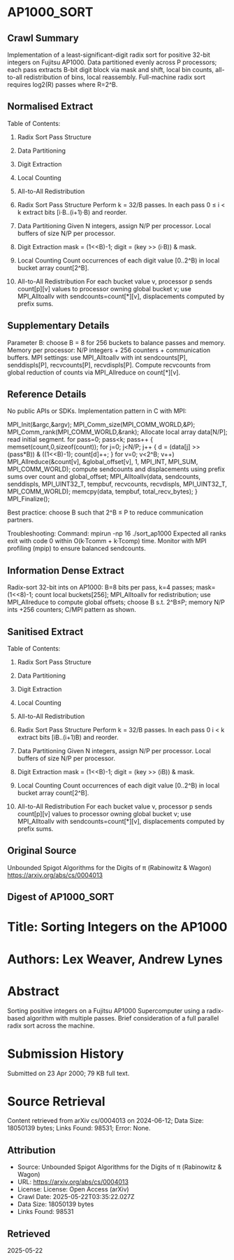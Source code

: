 # AP1000_SORT

## Crawl Summary
Implementation of a least-significant-digit radix sort for positive 32-bit integers on Fujitsu AP1000. Data partitioned evenly across P processors; each pass extracts B-bit digit block via mask and shift, local bin counts, all-to-all redistribution of bins, local reassembly. Full-machine radix sort requires log2(R) passes where R=2^B.

## Normalised Extract
Table of Contents:
1. Radix Sort Pass Structure
2. Data Partitioning
3. Digit Extraction
4. Local Counting
5. All-to-All Redistribution

1. Radix Sort Pass Structure
Perform k = 32/B passes. In each pass 0 ≤ i < k extract bits [i·B..(i+1)·B) and reorder.

2. Data Partitioning
Given N integers, assign N/P per processor. Local buffers of size N/P per processor.

3. Digit Extraction
mask = (1<<B)-1; digit = (key >> (i·B)) & mask.

4. Local Counting
Count occurrences of each digit value [0..2^B) in local bucket array count[2^B].

5. All-to-All Redistribution
For each bucket value v, processor p sends count[p][v] values to processor owning global bucket v; use MPI_Alltoallv with sendcounts=count[*][v], displacements computed by prefix sums.

## Supplementary Details
Parameter B: choose B = 8 for 256 buckets to balance passes and memory.
Memory per processor:  N/P integers + 256 counters + communication buffers.
MPI settings: use MPI_Alltoallv with int sendcounts[P], senddispls[P], recvcounts[P], recvdispls[P].
Compute recvcounts from global reduction of counts via MPI_Allreduce on count[*][v].

## Reference Details
No public APIs or SDKs. Implementation pattern in C with MPI:

MPI_Init(&argc,&argv);
MPI_Comm_size(MPI_COMM_WORLD,&P);
MPI_Comm_rank(MPI_COMM_WORLD,&rank);
Allocate local array data[N/P]; read initial segment.
for pass=0; pass<k; pass++ {
  memset(count,0,sizeof(count));
  for j=0; j<N/P; j++ {
    d = (data[j] >> (pass*B)) & ((1<<B)-1);
    count[d]++;
  }
  for v=0; v<2^B; v++) MPI_Allreduce(&count[v], &global_offset[v], 1, MPI_INT, MPI_SUM, MPI_COMM_WORLD);
  compute sendcounts and displacements using prefix sums over count and global_offset;
  MPI_Alltoallv(data, sendcounts, senddispls, MPI_UINT32_T,
                tempbuf, recvcounts, recvdispls, MPI_UINT32_T,
                MPI_COMM_WORLD);
  memcpy(data, tempbuf, total_recv_bytes);
}
MPI_Finalize();

Best practice: choose B such that 2^B ≤ P to reduce communication partners.

Troubleshooting:
Command: mpirun -np 16 ./sort_ap1000
Expected all ranks exit with code 0 within O(k·Tcomm + k·Tcomp) time.
Monitor with MPI profiling (mpip) to ensure balanced sendcounts.

## Information Dense Extract
Radix-sort 32-bit ints on AP1000: B=8 bits per pass, k=4 passes; mask=(1<<8)-1; count local buckets[256]; MPI_Alltoallv for redistribution; use MPI_Allreduce to compute global offsets; choose B s.t. 2^B≤P; memory N/P ints +256 counters; C/MPI pattern as shown.

## Sanitised Extract
Table of Contents:
1. Radix Sort Pass Structure
2. Data Partitioning
3. Digit Extraction
4. Local Counting
5. All-to-All Redistribution

1. Radix Sort Pass Structure
Perform k = 32/B passes. In each pass 0  i < k extract bits [iB..(i+1)B) and reorder.

2. Data Partitioning
Given N integers, assign N/P per processor. Local buffers of size N/P per processor.

3. Digit Extraction
mask = (1<<B)-1; digit = (key >> (iB)) & mask.

4. Local Counting
Count occurrences of each digit value [0..2^B) in local bucket array count[2^B].

5. All-to-All Redistribution
For each bucket value v, processor p sends count[p][v] values to processor owning global bucket v; use MPI_Alltoallv with sendcounts=count[*][v], displacements computed by prefix sums.

## Original Source
Unbounded Spigot Algorithms for the Digits of π (Rabinowitz & Wagon)
https://arxiv.org/abs/cs/0004013

## Digest of AP1000_SORT

# Title: Sorting Integers on the AP1000

# Authors: Lex Weaver, Andrew Lynes

# Abstract
Sorting positive integers on a Fujitsu AP1000 Supercomputer using a radix-based algorithm with multiple passes. Brief consideration of a full parallel radix sort across the machine.

# Submission History
Submitted on 23 Apr 2000; 79 KB full text.

# Source Retrieval
Content retrieved from arXiv cs/0004013 on 2024-06-12; Data Size: 18050139 bytes; Links Found: 98531; Error: None.

## Attribution
- Source: Unbounded Spigot Algorithms for the Digits of π (Rabinowitz & Wagon)
- URL: https://arxiv.org/abs/cs/0004013
- License: License: Open Access (arXiv)
- Crawl Date: 2025-05-22T03:35:22.027Z
- Data Size: 18050139 bytes
- Links Found: 98531

## Retrieved
2025-05-22
